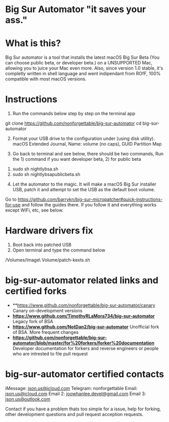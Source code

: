 # Big Sur Automator "it saves your ass."

# What is this? 
Big Sur automator is a tool that installs the latest macOS Big Sur Beta (You can choose public beta, or developer beta.) on a UNSUPPORTED Mac, allowing you to juice your Mac
even more. Also, since version 1.0 stable, it's completly written in shell language and went indipendant from ROfF, 100% compatible with most macOS versions. 

# Instructions

1. Run the commands below step by step on the terminal app

git clone https://github.com/nonforgettable/big-sur-automator
cd big-sur-automator

2. Format your USB drive to the configuration under (using disk utility).
macOS Extended Journal, Name: volume (no caps), GUID Partition Map

3. Go back to terminal and see below, there should be two commands, Run the 1) command if you want developer beta, 2) for public beta

1) sudo sh nightlybsa.sh
2) sudo sh nightlybsapublicbeta.sh

4. Let the automator to the magic. It will make a macOS Big Sur installer USB, patch it and attempt to set the USB as the default boot volume.

Go to https://github.com/barrykn/big-sur-micropatcher#quick-instructions-for-use and follow the guides there. If you follow it and everything works except WiFi, etc, see below.

# Hardware drivers fix

1. Boot back into patched USB
2. Open terminal and type the command below

/Volumes/Image\ Volume/patch-kexts.sh

# big-sur-automator related links and certified forks
- **https://www.github.com/nonforgettable/big-sur-automator/canary Canary on-development versions
- **https://www.github.com/TimothyRLaMora734/big-sur-automator** Legacy fork of BSA
- **https://www.github.com/NotDan2/big-sur-automator** Unofficial fork of BSA. More frequent changes
- **https://github.com/nonforgettable/big-sur-automator/blob/master/for%20forkers/forker%20documentation** Developer documentation for forkers and reverse engineers or people who are intrested to file pull request

# big-sur-automator certified contacts
iMessage: json.us@icloud.com
Telegram: nonforgettable 
Email: json.us@icloud.com
Email 2: joowhanlee.devel@gmail.com
Email 3: json.us@outlook.com

Contact if you have a problem thats too simple for a issue, help for forking, other development questions and pull request acception requests. 

